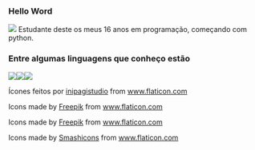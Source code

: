 ### Hello Word

<img src="https://media.giphy.com/media/26tn33aiTi1jkl6H6/giphy.gif">
Estudante deste os meus 16 anos em programação, começando com python.

### Entre algumas linguagens que conheço estão

<div style="display: flex">
  <img src="./Resources/Icons/php-code.png">
  <img src="./Resources/Icons/python.png">
  <img src="./Resources/Icons/hashtag.png">
</div>
  
Ícones feitos por <a href="https://www.flaticon.com/br/autores/inipagistudio" title="inipagistudio">inipagistudio</a> from <a href="https://www.flaticon.com/br/" title="Flaticon"> www.flaticon.com</a>

Icons made by <a href="https://www.flaticon.com/authors/freepik" title="Freepik">Freepik</a> from <a href="https://www.flaticon.com/" title="Flaticon"> www.flaticon.com</a>

Icons made by <a href="https://www.flaticon.com/authors/freepik" title="Freepik">Freepik</a> from <a href="https://www.flaticon.com/" title="Flaticon"> www.flaticon.com</a>

Icons made by <a href="https://www.flaticon.com/authors/smashicons" title="Smashicons">Smashicons</a> from <a href="https://www.flaticon.com/" title="Flaticon"> www.flaticon.com</a>

<!--
**caneladeouro/caneladeouro** is a ✨ _special_ ✨ repository because its `README.md` (this file) appears on your GitHub profile.
Here are some ideas to get you started:

- 🔭 I’m currently working on ...
- 🌱 I’m currently learning ...
- 👯 I’m looking to collaborate on ...
- 🤔 I’m looking for help with ...
- 💬 Ask me about ...
- 📫 How to reach me: ...
- 😄 Pronouns: ...
- ⚡ Fun fact: ...
-->
